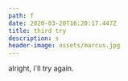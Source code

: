 ```yaml
---
path: f
date: 2020-03-20T16:20:17.447Z
title: third try
description: s
header-image: assets/marcus.jpg
---
```

alright, i'll try again.